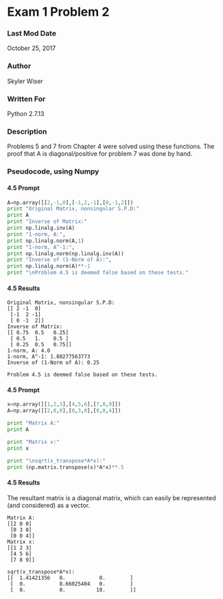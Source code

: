 # Exam 1 Problem 2

### Last Mod Date
October 25, 2017
### Author
Skyler Wiser
### Written For
Python 2.7.13
### Description

Problems 5 and 7 from Chapter 4 were solved using these functions. The proof that A is diagonal/positive for problem 7 was done by hand.

### Pseudocode, using Numpy

#### 4.5 Prompt

```python
A=np.array([[2,-1,0],[-1,2,-1],[0,-1,2]])
print "Original Matrix, nonsingular S.P.D:"
print A
print "Inverse of Matrix:"
print np.linalg.inv(A)
print "1-norm, A:",
print np.linalg.norm(A,1)
print "1-norm, A^-1:",
print np.linalg.norm(np.linalg.inv(A))
print "Inverse of (1-Norm of A):",
print np.linalg.norm(A)**-1
print "\nProblem 4.5 is deemed false based on these tests."
```
#### 4.5 Results

```
Original Matrix, nonsingular S.P.D:
[[ 2 -1  0]
 [-1  2 -1]
 [ 0 -1  2]]
Inverse of Matrix:
[[ 0.75  0.5   0.25]
 [ 0.5   1.    0.5 ]
 [ 0.25  0.5   0.75]]
1-norm, A: 4.0
1-norm, A^-1: 1.80277563773
Inverse of (1-Norm of A): 0.25

Problem 4.5 is deemed false based on these tests.
```

#### 4.5 Prompt

```python
x=np.array([[1,2,3],[4,5,6],[7,8,9]])
A=np.array([[2,0,0],[0,3,0],[0,0,4]])

print "Matrix A:"
print A

print "Matrix x:"
print x

print "\nsqrt(x_transpose*A*x):"
print (np.matrix.transpose(x)*A*x)**.5
```
#### 4.5 Results

The resultant matrix is a diagonal matrix, which can easily be represented (and considered) as a vector.

```
Matrix A:
[[2 0 0]
 [0 3 0]
 [0 0 4]]
Matrix x:
[[1 2 3]
 [4 5 6]
 [7 8 9]]

sqrt(x_transpose*A*x):
[[  1.41421356   0.           0.        ]
 [  0.           8.66025404   0.        ]
 [  0.           0.          18.        ]]
```
